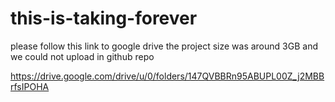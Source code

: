 # this-is-taking-forever

please follow this link to google drive 
the project size was around 3GB and we could not upload in github repo 

https://drive.google.com/drive/u/0/folders/147QVBBRn95ABUPL00Z_j2MBBrfsIPOHA
